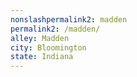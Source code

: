 ```yaml
---
﻿nonslashpermalink2: madden
permalink2: /madden/
alley: Madden
city: Bloomington
state: Indiana
---
```

